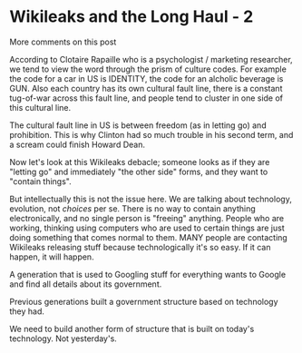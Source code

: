 # Wikileaks and the Long Haul - 2

More comments on this post

According to Clotaire Rapaille who is a psychologist / marketing researcher, we tend to view the word through the prism of culture codes. For example the code for a car in US is IDENTITY, the code for an alcholic beverage is GUN. Also each country has its own cultural fault line, there is a constant tug-of-war across this fault line, and people tend to cluster in one side of this cultural line.

The cultural fault line in US is between freedom (as in letting go) and prohibition. This is why Clinton had so much trouble in his second term, and a scream could finish Howard Dean.

Now let's look at this Wikileaks debacle; someone looks as if they are "letting go" and immediately "the other side" forms, and they want to "contain things".

But intellectually this is not the issue here. We are talking about technology, evolution, not *choices* per se. There is no way to contain anything electronically, and no single person is "freeing" anything. People who are working, thinking using computers who are used to certain things are just doing something that comes normal to them. MANY people are contacting Wikileaks releasing stuff because technologically it's so easy. If it can happen, it will happen.

A generation that is used to Googling stuff for everything wants to Google and find all details about its government.

Previous generations built a government structure based on technology they had.

We need to build another form of structure that is built on today's technology. Not yesterday's.
